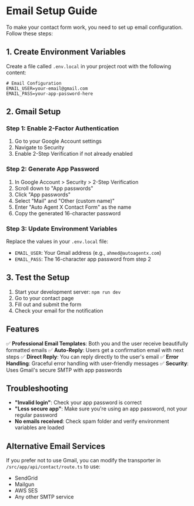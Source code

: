 # Email Setup Guide

To make your contact form work, you need to set up email configuration. Follow these steps:

## 1. Create Environment Variables

Create a file called `.env.local` in your project root with the following content:

```env
# Email Configuration
EMAIL_USER=your-email@gmail.com
EMAIL_PASS=your-app-password-here
```

## 2. Gmail Setup

### Step 1: Enable 2-Factor Authentication
1. Go to your Google Account settings
2. Navigate to Security
3. Enable 2-Step Verification if not already enabled

### Step 2: Generate App Password
1. In Google Account > Security > 2-Step Verification
2. Scroll down to "App passwords"
3. Click "App passwords"
4. Select "Mail" and "Other (custom name)"
5. Enter "Auto Agent X Contact Form" as the name
6. Copy the generated 16-character password

### Step 3: Update Environment Variables
Replace the values in your `.env.local` file:
- `EMAIL_USER`: Your Gmail address (e.g., `ahmed@autoagentx.com`)
- `EMAIL_PASS`: The 16-character app password from step 2

## 3. Test the Setup

1. Start your development server: `npm run dev`
2. Go to your contact page
3. Fill out and submit the form
4. Check your email for the notification

## Features

✅ **Professional Email Templates**: Both you and the user receive beautifully formatted emails
✅ **Auto-Reply**: Users get a confirmation email with next steps
✅ **Direct Reply**: You can reply directly to the user's email
✅ **Error Handling**: Graceful error handling with user-friendly messages
✅ **Security**: Uses Gmail's secure SMTP with app passwords

## Troubleshooting

- **"Invalid login"**: Check your app password is correct
- **"Less secure app"**: Make sure you're using an app password, not your regular password
- **No emails received**: Check spam folder and verify environment variables are loaded

## Alternative Email Services

If you prefer not to use Gmail, you can modify the transporter in `/src/app/api/contact/route.ts` to use:
- SendGrid
- Mailgun
- AWS SES
- Any other SMTP service
